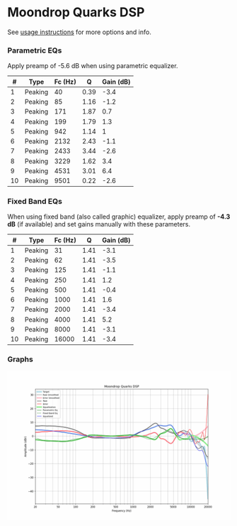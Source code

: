 # Moondrop Quarks DSP
See [usage instructions](https://github.com/jaakkopasanen/AutoEq#usage) for more options and info.

### Parametric EQs
Apply preamp of -5.6 dB when using parametric equalizer.

|   # | Type    |   Fc (Hz) |    Q |   Gain (dB) |
|-----|---------|-----------|------|-------------|
|   1 | Peaking |        40 | 0.39 |        -3.4 |
|   2 | Peaking |        85 | 1.16 |        -1.2 |
|   3 | Peaking |       171 | 1.87 |         0.7 |
|   4 | Peaking |       199 | 1.79 |         1.3 |
|   5 | Peaking |       942 | 1.14 |         1   |
|   6 | Peaking |      2132 | 2.43 |        -1.1 |
|   7 | Peaking |      2433 | 3.44 |        -2.6 |
|   8 | Peaking |      3229 | 1.62 |         3.4 |
|   9 | Peaking |      4531 | 3.01 |         6.4 |
|  10 | Peaking |      9501 | 0.22 |        -2.6 |

### Fixed Band EQs
When using fixed band (also called graphic) equalizer, apply preamp of **-4.3 dB** (if available) and set gains manually with these parameters.

|   # | Type    |   Fc (Hz) |    Q |   Gain (dB) |
|-----|---------|-----------|------|-------------|
|   1 | Peaking |        31 | 1.41 |        -3.1 |
|   2 | Peaking |        62 | 1.41 |        -3.5 |
|   3 | Peaking |       125 | 1.41 |        -1.1 |
|   4 | Peaking |       250 | 1.41 |         1.2 |
|   5 | Peaking |       500 | 1.41 |        -0.4 |
|   6 | Peaking |      1000 | 1.41 |         1.6 |
|   7 | Peaking |      2000 | 1.41 |        -3.4 |
|   8 | Peaking |      4000 | 1.41 |         5.2 |
|   9 | Peaking |      8000 | 1.41 |        -3.1 |
|  10 | Peaking |     16000 | 1.41 |        -3.4 |

### Graphs
![](./Moondrop%20Quarks%20DSP.png)
